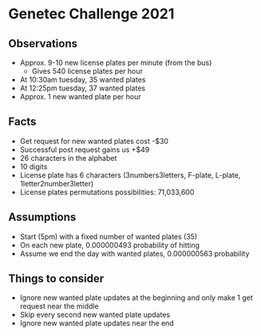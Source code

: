 # Genetec Challenge 2021

## Observations

- Approx. 9-10 new license plates per minute (from the bus)
  - Gives 540 license plates per hour
- At 10:30am tuesday, 35 wanted plates
- At 12:25pm tuesday, 37 wanted plates
- Approx. 1 new wanted plate per hour

## Facts

- Get request for new wanted plates cost -$30
- Successful post request gains us +$49
- 26 characters in the alphabet
- 10 digits
- License plate has 6 characters (3numbers3letters, F-plate, L-plate, 1letter2number3letter)
- License plates permutations possibilities: 71,033,600

## Assumptions

- Start (5pm) with a fixed number of wanted plates (35)
- On each new plate, 0.000000493 probability of hitting
- Assume we end the day with wanted plates, 0.000000563 probability

## Things to consider

- Ignore new wanted plate updates at the beginning and only make 1 get request near the middle
- Skip every second new wanted plate updates
- Ignore new wanted plate updates near the end
